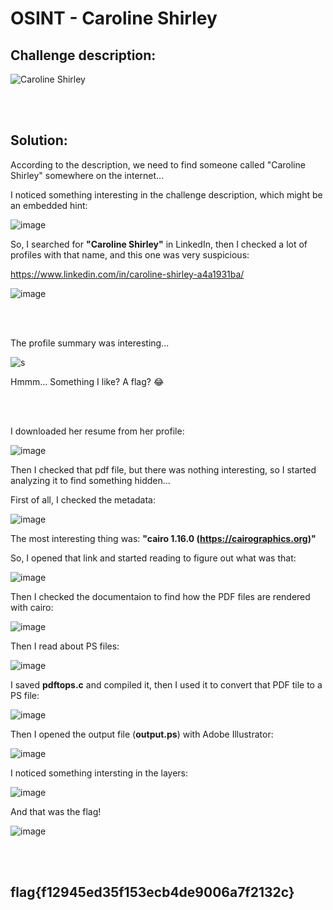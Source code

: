 # OSINT - Caroline Shirley

## Challenge description:

![Caroline Shirley](https://user-images.githubusercontent.com/70543460/102475341-6925f500-4062-11eb-853f-b1007b689b20.png)

<br/><br/>

## Solution:

According to the description, we need to find someone called "Caroline Shirley" somewhere on the internet...

I noticed something interesting in the challenge description, which might be an embedded hint:

![image](https://user-images.githubusercontent.com/70543460/102476055-4f38e200-4063-11eb-99b6-ee61a31e1898.png)

So, I searched for **"Caroline Shirley"** in LinkedIn, then I checked a lot of profiles with that name, and this one was very suspicious:

https://www.linkedin.com/in/caroline-shirley-a4a1931ba/

![image](https://user-images.githubusercontent.com/70543460/102476826-35e46580-4064-11eb-844a-82a85435359d.png)

<br/><br/>

The profile summary was interesting...

![s](https://user-images.githubusercontent.com/70543460/102477346-e9e5f080-4064-11eb-937d-d827e5a9c6cc.png)

Hmmm... Something I like? A flag? 😂

<br/><br/>

I downloaded her resume from her profile:

![image](https://user-images.githubusercontent.com/70543460/102477545-2b769b80-4065-11eb-9f79-177ef58a3238.png)

Then I checked that pdf file, but there was nothing interesting, so I started analyzing it to find something hidden...

First of all, I checked the metadata:

![image](https://user-images.githubusercontent.com/70543460/102479147-303c4f00-4067-11eb-9432-8e7cb3183f1b.png)

The most interesting thing was: **"cairo 1.16.0 (https://cairographics.org)"**

So, I opened that link and started reading to figure out what was that:

![image](https://user-images.githubusercontent.com/70543460/102479971-51ea0600-4068-11eb-8c15-b4134b4820aa.png)

Then I checked the documentaion to find how the PDF files are rendered with cairo:

![image](https://user-images.githubusercontent.com/70543460/102480318-c624a980-4068-11eb-9366-85b59dc357a8.png)

Then I read about PS files:

![image](https://user-images.githubusercontent.com/70543460/102492762-d180d080-407a-11eb-8873-b06b099daba2.png)

I saved **pdftops.c** and compiled it, then I used it to convert that PDF tile to a PS file:

![image](https://user-images.githubusercontent.com/70543460/102490736-e871f380-4077-11eb-8c1e-107f7782828d.png)

Then I opened the output file (**output.ps**) with Adobe Illustrator:

![image](https://user-images.githubusercontent.com/70543460/102492080-caa58e00-4079-11eb-9721-e40fc17bc171.png)

I noticed something intersting in the layers:

![image](https://user-images.githubusercontent.com/70543460/102492246-15270a80-407a-11eb-9970-d54d2cd02547.png)

And that was the flag!

![image](https://user-images.githubusercontent.com/70543460/102492506-73ec8400-407a-11eb-81e5-01ca36e2dbb4.png)

<br/><br/>

## flag{f12945ed35f153ecb4de9006a7f2132c}
